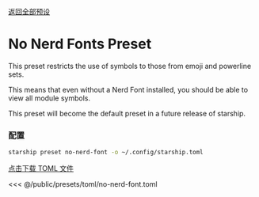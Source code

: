 [返回全部预设](./#no-nerd-fonts)

# No Nerd Fonts Preset

This preset restricts the use of symbols to those from emoji and powerline sets.

This means that even without a Nerd Font installed, you should be able to view all module symbols.

This preset will become the default preset in a future release of starship.

### 配置

```sh
starship preset no-nerd-font -o ~/.config/starship.toml
```

[点击下载 TOML 文件](/presets/toml/no-nerd-font.toml)

<<< @/public/presets/toml/no-nerd-font.toml
